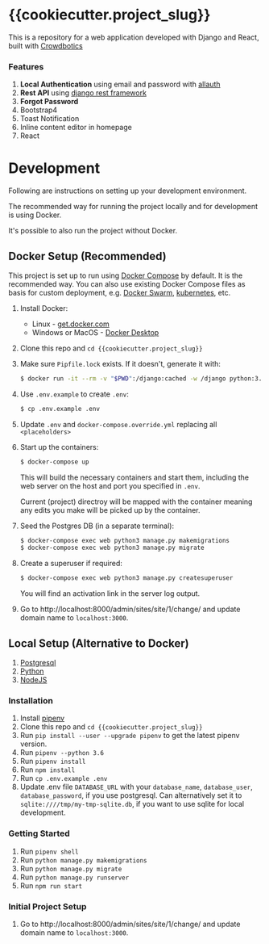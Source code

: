 # {{cookiecutter.project_slug}}

This is a repository for a web application developed with Django and React, built with [Crowdbotics](https://crowdbotics.com)

### Features

1. **Local Authentication** using email and password with [allauth](https://pypi.org/project/django-allauth/)
2. **Rest API** using [django rest framework](http://www.django-rest-framework.org/)
3. **Forgot Password**
4. Bootstrap4
5. Toast Notification
6. Inline content editor in homepage
7. React

# Development

Following are instructions on setting up your development environment.

The recommended way for running the project locally and for development is using Docker.

It's possible to also run the project without Docker.

## Docker Setup (Recommended)

This project is set up to run using [Docker Compose](https://docs.docker.com/compose/) by default. It is the recommended way. You can also use existing Docker Compose files as basis for custom deployment, e.g. [Docker Swarm](https://docs.docker.com/engine/swarm/), [kubernetes](https://kubernetes.io/), etc.

1. Install Docker:
   - Linux - [get.docker.com](https://get.docker.com/)
   - Windows or MacOS - [Docker Desktop](https://www.docker.com/products/docker-desktop)
2. Clone this repo and `cd {{cookiecutter.project_slug}}`
3. Make sure `Pipfile.lock` exists. If it doesn't, generate it with:

   ```sh
   $ docker run -it --rm -v "$PWD":/django:cached -w /django python:3.7 /bin/bash -c "pip3 install --no-cache-dir -q pipenv; pipenv lock"
   ```
4. Use `.env.example` to create `.env`:
   ```sh
   $ cp .env.example .env
   ```
5. Update `.env` and `docker-compose.override.yml` replacing all `<placeholders>`
6. Start up the containers:

   ```sh
   $ docker-compose up
   ```

   This will build the necessary containers and start them, including the web server on the host and port you specified in `.env`.

   Current (project) directroy will be mapped with the container meaning any edits you make will be picked up by the container.

7. Seed the Postgres DB (in a separate terminal):
   ```sh
   $ docker-compose exec web python3 manage.py makemigrations
   $ docker-compose exec web python3 manage.py migrate
   ```
8. Create a superuser if required:
   ```sh
   $ docker-compose exec web python3 manage.py createsuperuser
   ```
   You will find an activation link in the server log output.
9. Go to http://localhost:8000/admin/sites/site/1/change/ and update domain name to `localhost:3000`.

## Local Setup (Alternative to Docker)

1. [Postgresql](https://www.postgresql.org/download/)
2. [Python](https://www.python.org/downloads/release/python-365/)
3. [NodeJS](https://nodejs.org/en/)

### Installation

1. Install [pipenv](https://pypi.org/project/pipenv/)
2. Clone this repo and `cd {{cookiecutter.project_slug}}`
3. Run `pip install --user --upgrade pipenv` to get the latest pipenv version.
4. Run `pipenv --python 3.6`
5. Run `pipenv install`
6. Run `npm install`
7. Run `cp .env.example .env`
8. Update .env file `DATABASE_URL` with your `database_name`, `database_user`, `database_password`, if you use postgresql.
   Can alternatively set it to `sqlite:////tmp/my-tmp-sqlite.db`, if you want to use sqlite for local development.

### Getting Started

1. Run `pipenv shell`
2. Run `python manage.py makemigrations`
3. Run `python manage.py migrate`
4. Run `python manage.py runserver`
5. Run `npm run start`

### Initial Project Setup

1. Go to http://localhost:8000/admin/sites/site/1/change/ and update domain name to `localhost:3000`.
